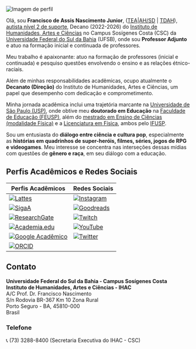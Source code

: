 
![Imagem de perfil](https://itxesco.github.io/imagens/perfil/perfil_2.jpg)

Olá, sou **Francisco de Assis Nascimento Junior**, ([TEA](https://bvsms.saude.gov.br/transtorno-do-espectro-autista-tea-autismo/)|[AH/SD](https://evoluirdesenvolvimento.com.br/superdotacao-e-autismo/) | [TDAH](https://www.msdmanuals.com/pt-br/casa/problemas-de-sa%C3%BAde-infantil/dist%C3%BArbios-de-aprendizagem-e-do-desenvolvimento/transtorno-do-d%C3%A9ficit-de-aten%C3%A7%C3%A3o-com-hiperatividade-tdah)), [autista nível 2 de suporte](https://autismoerealidade.org.br/2024/02/08/o-que-sao-niveis-de-suporte-no-tea-e-como-eles-podem-auxiliar-no-diagnostico/), Decano (2022-2026) do [Instituto de Humanidades, Artes e Ciências](https://www.ufsb.edu.br/ihac/) no Campus Sosígenes Costa (CSC) da [Universidade Federal do Sul da Bahia](https://ufsb.edu.br/) (UFSB), onde sou **Professor Adjunto** e atuo na formação inicial e continuada de professores.

Meu trabalho é apaixonante: atuo na formação de professores (inicial e continuada) e pesquiso questões envolvendo o ensino e as relações étnico-raciais.

Além de minhas responsabilidades acadêmicas, ocupo atualmente o **Decanato (Direção)** do Instituto de Humanidades, Artes e Ciências, um papel que desempenho com dedicação e comprometimento.

Minha jornada acadêmica inclui uma trajetória marcante na [Universidade de São Paulo (USP)](https://www5.usp.br/), onde obtive meu **doutorado em Educação** na [Faculdade de Educação (FEUSP)](https://www4.fe.usp.br/), além do [mestrado em Ensino de Ciências (modalidade Física)](https://portal.if.usp.br/piec/) e a [Licenciatura em Física](https://portal.if.usp.br/cg/licenciatura-em-fisica), ambos pelo [IFUSP](https://portal.if.usp.br/ifusp/).

Sou um entusiasta do **diálogo entre ciência e cultura pop**, especialmente as **histórias em quadrinhos de super-heróis, filmes, séries, jogos de RPG e videogames**. Meu interesse se concentra nas interseções dessas mídias com questões de **gênero e raça**, em seu diálogo com a educação.

## Perfis Acadêmicos e Redes Sociais

| Perfis Acadêmicos | Redes Sociais |
|------------------|--------------|
| [![Lattes](https://itxesco.github.io/imagens/icones/icons16/lattes-icon.png)](http://lattes.cnpq.br/1942359141745184) | [![Instagram](https://itxesco.github.io/imagens/icones/icons16/instagram-icon.png)](https://www.instagram.com/gtf.nascimento) |
| [![SigaA](https://itxesco.github.io/imagens/icones/icons16/ufsb-icon.jpg)](https://sig.ufsb.edu.br/sigaa/public/docente/portal.jsf?siape=1085938) | [![Goodreads](https://itxesco.github.io/imagens/icones/icons16/goodreads-icon.png)](https://www.goodreads.com/user/show/51497119-francisco-nascimento) |
| [![ResearchGate](https://itxesco.github.io/imagens/icones/icons16/researchgate-icon.png)](https://www.researchgate.net/profile/Francisco_Nascimento24) | [![Twitch](https://itxesco.github.io/imagens/icones/icons16/twitch-icon.png)](https://twitch.tv/itxesco) |
| [![Academia.edu](https://itxesco.github.io/imagens/icones/icons16/academia-edu-icon.png)](https://ufsb.academia.edu/FranciscoNascimento) | [![YouTube](https://itxesco.github.io/imagens/icones/icons16/youtube-icon.png)](https://www.youtube.com/channel/UCqWEN6uuwiohJY8qv9e7Ddg) |
| [![Google Acadêmico](https://itxesco.github.io/imagens/icones/icons16/google-scholar-icon.png)](https://scholar.google.com.br/citations?user=H8peemwAAAAJ&hl=en) | [![Twitter](https://itxesco.github.io/imagens/icones/icons16/twitter-icon.png)](https://twitter.com/itxesco) |
| [![ORCID](https://itxesco.github.io/imagens/icones/icons16/orcid-icon.png)](https://orcid.org/0000-0003-0587-8392) |  |

## Contato

**Universidade Federal do Sul da Bahia - Campus Sosígenes Costa**  
**Instituto de Humanidades, Artes e Ciências - IHAC**  
A/C Prof. Dr. Francisco Nascimento  
S/n Rodovia BR-367 Km 10 Zona Rural  
Porto Seguro - BA, 45810-000  
Brasil  

### Telefone  
📞 (73) 3288-8400 (Secretaria Executiva do IHAC - CSC)

